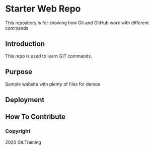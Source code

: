 # Starter Web Repo

This repository is for showing how Git and GitHub work with different commands

## Introduction
This repo is used to learn GIT commands.
## Purpose

Sample website with plenty of files for demos

## Deployment

## How To Contribute

### Copyright

2020 Git.Training